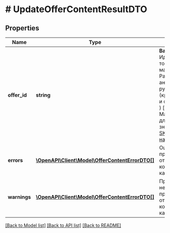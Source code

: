 # # UpdateOfferContentResultDTO

## Properties

Name | Type | Description | Notes
------------ | ------------- | ------------- | -------------
**offer_id** | **string** | **Ваш SKU**  Идентификатор товара в магазине. Разрешены английские и русские буквы (кроме ё), цифры и символы &#x60;. , / \\ ( ) [ ] - &#x3D; _&#x60;  Максимальная длина — 80 знаков.  [Что такое SKU и как его назначать](https://yandex.ru/support/marketplace/assortment/add/index.html#fields). |
**errors** | [**\OpenAPI\Client\Model\OfferContentErrorDTO[]**](OfferContentErrorDTO.md) | Ошибки, препятствующие отправке контента в каталог. | [optional]
**warnings** | [**\OpenAPI\Client\Model\OfferContentErrorDTO[]**](OfferContentErrorDTO.md) | Предупреждения, не препятствующие отправке контента в каталог. | [optional]

[[Back to Model list]](../../README.md#models) [[Back to API list]](../../README.md#endpoints) [[Back to README]](../../README.md)
